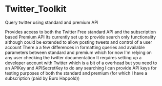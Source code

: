 # Twitter_Toolkit
Query twitter using standard and premium API


Provides access to both the Twitter Free standard API and the subscription based Premium API
Its currently set up to provide search only functionality although could be extended to allow posting tweets and control of a user account
There a a few differences in formatting queries and available parameters between standard and premium which for now I'm relying on any user checking the twitter documentation 
It requires setting up a developer account with Twitter which is a bit of a overhead but you need  to an APIKey and APISecretKey to do any searching
I can provide API keys for testing purposes of both the standard and premium (for which I have a subscription (paid by Buro Happold))
